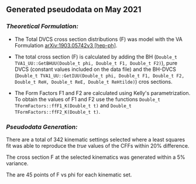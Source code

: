## Generated pseudodata on May 2021

### *Theoretical Formulation:*

* The Total DVCS cross section distributions (F) was model with the VA Formulation [arXiv:1903.05742v3 [hep-ph]](https://arxiv.org/abs/1903.05742v3).

*  The total cross section (F) is calculated by adding the BH (`Double_t TVA1_UU::GetBHUU(Double_t phi, Double_t F1, Double_t F2)`), pure DVCS (constant values included on the data file) and the BH-DVCS (`Double_t TVA1_UU::GetIUU(Double_t phi, Double_t F1, Double_t F2, Double_t ReH, Double_t ReE, Double_t ReHtilde)`) cros sections.

* The Form Factors F1 and F2 are calculated using Kelly's parametrization. To obtain the values of F1 and F2 use the functions `Double_t TFormFactors::ffF1_K(Double_t t)` and `Double_t TFormFactors::ffF2_K(Double_t t)`.

### *Pseudodata Generation:*

There are a total of 342 kinematic settings selected where a least squares fit was able to reproduce the *true* values of the CFFs within 20% difference.

The cross section F at the selected kinematics was generated within a 5% variance.

The are 45 points of F vs phi for each kinematic set.
